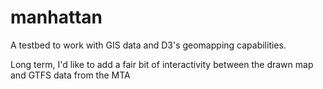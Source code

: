 # manhattan

A testbed to work with GIS data and D3's geomapping capabilities.

Long term, I'd like to add a fair bit of interactivity between the drawn map and GTFS data from the MTA
